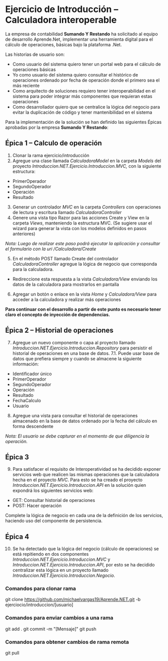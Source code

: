 
# Ejercicio de Introducción – Calculadora interoperable

La empresa de contabilidad **Sumando Y Restando** ha solicitado al equipo de desarrollo Aprende.Net, implementar una herramienta digital para el cálculo de operaciones, básicas bajo la plataforma .Net.

Las historias de usuario son:
-	Como usuario del sistema quiero tener un portal web para el cálculo de operaciones básicas
-	Yo como usuario del sistema quiero consultar el histórico de operaciones ordenado por fecha de operación donde el primero sea el más reciente
-	Como arquitecto de soluciones requiero tener interoperabilidad en el sistema para poder integrar más componentes que requieran estas operaciones
-	Como desarrollador quiero que se centralice la lógica del negocio para evitar la duplicación de código y tener mantenibilidad en el sistema

Para la implementación de la solución se han definido las siguientes Épicas aprobadas por la empresa **Sumando Y Restando**:

## Épica 1 – Calculo de operación
1.	Clonar la rama ejercicio/introducción
2.	Agregue una clase llamada *CalculadoraModel* en la carpeta *Models* del proyecto *Introduccion.NET.Ejercicio.Introduccion.MVC,* con la siguiente estructura:
-	PrimerOperador
-	SegundoOperador
-	Operación
-	Resultado
3.	Generar un controlador *MVC* en la carpeta *Controllers* con operaciones de lectura y escritura llamado *CalculadoraController*
4.	Genere una vista tipo Razor para las acciones Create y View en la carpeta *Views*, manteniendo la estructura MVC. (Se sugiere usar el wizard para generar la vista con los modelos definidos en pasos anteriores)

*Nota: Luego de realizar este paso podrá ejecutar la aplicación y consultar el formulario con la uri /Calculadora/Create*

5.	En el método POST llamado Create del controlador *CalculadoraController* agregue la lógica de negocio que corresponda para la calculadora.
-	Redireccione esta respuesta a la vista *Calculadora/View* enviando los datos de la calculadora para mostrarlos en pantalla

6.	Agregar un botón o enlace en la vista *Home* y *Calculadora/View* para acceder a la calculadora y realizar más operaciones

**Para continuar con el desarrollo a partir de este punto es necesario tener claro el concepto de inyección de dependencias.**

## Épica 2 – Historial de operaciones
7.	Agregue un nuevo componente o capa al proyecto llamado *Introduccion.NET.Ejercicio.Introduccion.Repository* para persistir el historial de operaciones en una base de datos. 7.1.	Puede usar base de datos que prefiera siempre y cuando se almacene la siguiente información:
-	Identificador único
-	PrimerOperador
-	SegundoOperador
-	Operación
-	Resultado
-	FechaCalculo
-	Usuario

8.	Agregue una vista para consultar el historial de operaciones almacenado en la base de datos ordenado por la fecha del cálculo en forma descendente 

*Nota: El usuario se debe capturar en el momento de que diligencia la operación.*

## Épica 3
9.	Para satisfacer el requisito de Interoperatividad se ha decidido exponer servicios web que realicen las mismas operaciones que la calculadora hecha en el proyecto *MVC*. Para esto se ha creado el proyecto *Introduccion.NET.Ejercicio.Introduccion.API* en la solución quien expondrá los siguientes servicios web:

- GET: Consultar historial de operaciones
-	POST: Hacer operación

Complete la lógica de negocio en cada una de la definición de los servicios, haciendo uso del componente de persistencia.

## Épica 4
10.	Se ha detectado que la lógica del negocio (cálculo de operaciones) se está repitiendo en dos componentes *Introduccion.NET.Ejercicio.Introduccion.MVC* y *Introduccion.NET.Ejercicio.Introduccion.API*, por esto se ha decidido centralizar esta lógica en un proyecto llamado *Introduccion.NET.Ejercicio.Introduccion.Negocio*.



### Comandos para clonar rama
git clone https://github.com/michaelvargas19/Aprende.NET.git -b ejerciocio/introduccion/[usuario]


### Comandos para enviar cambios a una rama
git add .
git commit -m "[Mensaje]"
git push


### Comandos para obtener cambios de rama remota
git pull
